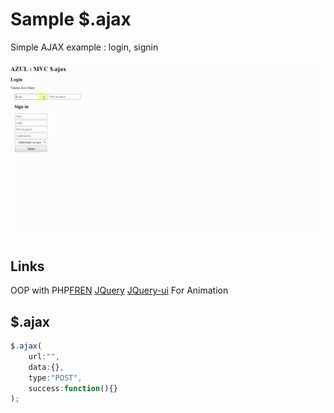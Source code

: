 Sample $.ajax
=============

Simple AJAX example : login, signin

![](files/img/sample.gif)

Links
-----

OOP with PHP[FR][oopfr][EN][oopen]
[JQuery][j1]
[JQuery-ui][j2] For Animation

$.ajax
------

```js
$.ajax(
	url:"",
	data:{},
	type:"POST",
	success:function(){}
);
```

 [oopfr]: http://php.net/manual/fr/language.oop5.php
 [oopen]: http://php.net/manual/en/language.oop5.php
 [j1]: http://api.jquery.com/ 
 [j2]: http://jqueryui.com/effect/
